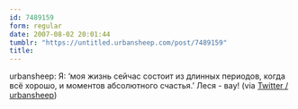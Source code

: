 ```yaml
---
id: 7489159
form: regular
date: 2007-08-02 20:01:44
tumblr: "https://untitled.urbansheep.com/post/7489159"
title:
---
```


<p>urbansheep: Я: &lsquo;моя жизнь сейчас состоит из длинных периодов, когда всё хорошо, и моментов абсолютного счастья.&rsquo; Леся - вау! (via <a href="http://twitter.com/urbansheep/statuses/182792112">Twitter / urbansheep</a>)</p>


